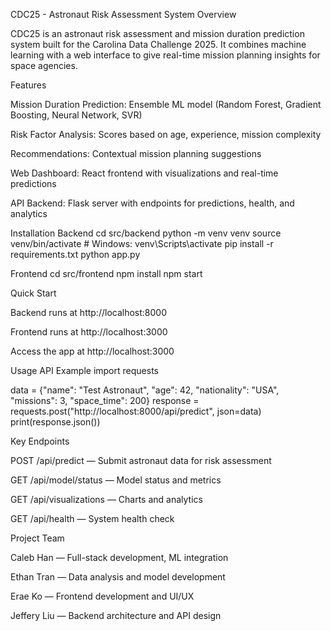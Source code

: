CDC25 - Astronaut Risk Assessment System
Overview

CDC25 is an astronaut risk assessment and mission duration prediction system built for the Carolina Data Challenge 2025. It combines machine learning with a web interface to give real-time mission planning insights for space agencies.

Features

Mission Duration Prediction: Ensemble ML model (Random Forest, Gradient Boosting, Neural Network, SVR)

Risk Factor Analysis: Scores based on age, experience, mission complexity

Recommendations: Contextual mission planning suggestions

Web Dashboard: React frontend with visualizations and real-time predictions

API Backend: Flask server with endpoints for predictions, health, and analytics

Installation
Backend
cd src/backend
python -m venv venv
source venv/bin/activate   # Windows: venv\Scripts\activate
pip install -r requirements.txt
python app.py

Frontend
cd src/frontend
npm install
npm start

Quick Start

Backend runs at http://localhost:8000

Frontend runs at http://localhost:3000

Access the app at http://localhost:3000

Usage
API Example
import requests

data = {"name": "Test Astronaut", "age": 42, "nationality": "USA", "missions": 3, "space_time": 200}
response = requests.post("http://localhost:8000/api/predict", json=data)
print(response.json())

Key Endpoints

POST /api/predict — Submit astronaut data for risk assessment

GET /api/model/status — Model status and metrics

GET /api/visualizations — Charts and analytics

GET /api/health — System health check

Project Team

Caleb Han — Full-stack development, ML integration

Ethan Tran — Data analysis and model development

Erae Ko — Frontend development and UI/UX

Jeffery Liu — Backend architecture and API design

